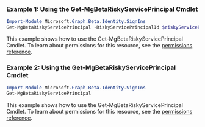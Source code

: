 ### Example 1: Using the Get-MgBetaRiskyServicePrincipal Cmdlet
```powershell
Import-Module Microsoft.Graph.Beta.Identity.SignIns
Get-MgBetaRiskyServicePrincipal -RiskyServicePrincipalId $riskyServicePrincipalId
```
This example shows how to use the Get-MgBetaRiskyServicePrincipal Cmdlet.
To learn about permissions for this resource, see the [permissions reference](/graph/permissions-reference).
### Example 2: Using the Get-MgBetaRiskyServicePrincipal Cmdlet
```powershell
Import-Module Microsoft.Graph.Beta.Identity.SignIns
Get-MgBetaRiskyServicePrincipal
```
This example shows how to use the Get-MgBetaRiskyServicePrincipal Cmdlet.
To learn about permissions for this resource, see the [permissions reference](/graph/permissions-reference).
